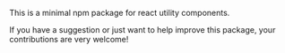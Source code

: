 This is a minimal npm package for react utility components.

If you have a suggestion or just want to help improve this package, your contributions are very welcome!

